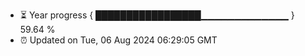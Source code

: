 - ⏳ Year progress { █████████████████▁▁▁▁▁▁▁▁▁▁▁▁▁ } 59.64 %
- ⏰ Updated on Tue, 06 Aug 2024 06:29:05 GMT

